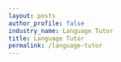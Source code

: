 ```yaml
---
layout: posts 
author_profile: false 
industry_name: Language Tutor
title: Language Tutor
permalink: /language-tutor
---
```

